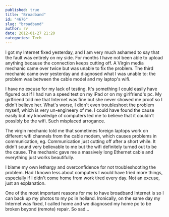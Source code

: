 ```yaml
---
published: true
title: "Broadband"
id: "4676"
slug: "broadband"
author: rv
date: 2012-01-27 21:20
categories: Tech
---
```

I got my Internet fixed yesterday, and I am very much ashamed to say that the fault was entirely on my side. For months I have not been able to upload anything because the connection keeps cutting off. A Virgin media mechanic came over twice but was unable to fix the problem. The third mechanic came over yesterday and diagnosed what I was unable to: the problem was between the cable model and my laptop's wifi.

I have no excuse for my lack of testing. It's something I could easily have figured out if I had run a speed test on my iPad or on my girlfriend's pc. My girlfriend told me that Internet was fine but she never showed me proof so I didn't believe her. What's worse, I didn't even troubleshoot the problem myself, which is very un-engineery of me. I could have found the cause easily but my knowledge of computers led me to believe that it couldn't possibly be the wifi. Such misplaced arrogance.

The virgin mechanic told me that sometimes foreign laptops work on different wifi channels from the cable modem, which causes problems in communication, eg. Communication just cutting off after a short while. It didn't sound very believable to me but the wifi definitely turned out to be the cause. The mechanic gave me a massively long Ethernet cable and everything just works beautifully.

I blame my own lethargy and overconfidence for not troubleshooting the problem. Had I known less about computers I would have tried more things, especially if I didn't come home from work tired every day. Not an excuse, just an explanation.

One of the most important reasons for me to have broadband Internet is so I can back up my photos to my pc in holland. Ironically, on the same day my Internet was fixed, I called home and we diagnosed my home pc to be broken beyond (remote) repair. So sad...